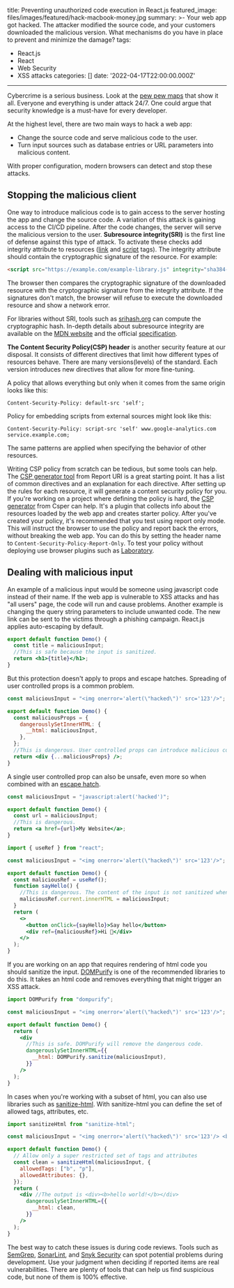 title: Preventing unauthorized code execution in React.js
featured_image: files/images/featured/hack-macbook-money.jpg
summary: >-
  Your web app got hacked. The attacker modified the source code, and your
  customers downloaded the malicious version. What mechanisms do you have in
  place to prevent and minimize the damage?
tags:
  - React.js
  - React
  - Web Security
  - XSS attacks
categories: []
date: '2022-04-17T22:00:00.000Z'
---
Cybercrime is a serious business. Look at the [pew pew maps](https://threatbutt.com/map/) that show it all. Everyone and everything is under attack 24/7. One could argue that security knowledge is a must-have for every developer.

At the highest level, there are two main ways to hack a web app:
- Change the source code and serve malicious code to the user.
- Turn input sources such as database entries or URL parameters into malicious content.

With proper configuration, modern browsers can detect and stop these attacks.

## Stopping the malicious client
One way to introduce malicious code is to gain access to the server hosting the app and change the source code. A variation of this attack is gaining access to the CI/CD pipeline. After the code changes, the server will serve the malicious version to the user.
**Subresource integrity(SRI)** is the first line of defense against this type of attack. To activate these checks add integrity attribute to resources ([link](https://developer.mozilla.org/en-US/docs/Web/HTML/Element/link#attributes) and [script](https://developer.mozilla.org/en-US/docs/Web/HTML/Element/script#attributes) tags).
The integrity attribute should contain the cryptographic signature of the resource.
For example:
```html
<script src="https://example.com/example-library.js" integrity="sha384-qVuAfXRKap7fdgcCY5uykM6+R9GqQ8K/uxy9rx7HNQlGYl1kPzQho1wx4JwY8wC" crossorigin="anonymous"></script>
```

The browser then compares the cryptographic signature of the downloaded resource with the cryptographic signature from the integrity attribute. 
If the signatures don't match, the browser will refuse to execute the downloaded resource and show a network error.

For libraries without SRI, tools such as [srihash.org](https://www.srihash.org/) can compute the cryptographic hash. In-depth details about subresource integrity are available on the [MDN website](https://developer.mozilla.org/en-US/docs/Web/Security/Subresource_Integrity) and the official [specification](https://www.w3.org/TR/SRI/).

**The Content Security Policy(CSP) header** is another security feature at our disposal. 
It consists of different directives that limit how different types of resources behave. There are many versions(levels) of the standard. 
Each version introduces new directives that allow for more fine-tuning.

A policy that allows everything but only when it comes from the same origin looks like this:
```http
Content-Security-Policy: default-src 'self';
```
Policy for embedding scripts from external sources might look like this:
```http
Content-Security-Policy: script-src 'self' www.google-analytics.com service.example.com;
```
The same patterns are applied when specifying the behavior of other resources.

Writing CSP policy from scratch can be tedious, but some tools can help. 
The [CSP generator tool](https://report-uri.com/home/generate) from Report URI is a great starting point. 
It has a list of common directives and an explanation for each directive. After setting up the rules for each resource, it will generate a content security policy for you. If you're working on a project where defining the policy is hard, the [CSP generator](https://csper.io/docs/generating-content-security-policy) from Csper can help. It's a plugin that collects info about the resources loaded by the web app and creates starter policy. 
After you've created your policy, it's recommended that you test using report only mode. This will instruct the browser to use the policy and report back the errors, without breaking the web app. You can do this by setting the header name to `Content-Security-Policy-Report-Only`. 
To test your policy without deploying use browser plugins such as [Laboratory](https://addons.mozilla.org/en-US/firefox/addon/laboratory-by-mozilla/).


## Dealing with malicious input
An example of a malicious input would be someone using javascript code instead of their name. If the web app is vulnerable to XSS attacks and has "all users" page, the code will run and cause problems. 
Another example is changing the query string parameters to include unwanted code. The new link can be sent to the victims through a phishing campaign.
React.js applies auto-escaping by default. 
```jsx
export default function Demo() {
  const title = maliciousInput;
  //This is safe because the input is sanitized.
  return <h1>{title}</h1>;
}
```
But this protection doesn't apply to props and escape hatches.
Spreading of user controlled props is a common problem.
```jsx
const maliciousInput = "<img onerror='alert(\"hacked\")' src='123'/>";

export default function Demo() {
  const maliciousProps = {
    dangerouslySetInnerHTML: {
      __html: maliciousInput,
    },
  };
  //This is dangerous. User controlled props can introduce malicious code.
  return <div {...maliciousProps} />;
}
```
A single user controlled prop can also be unsafe, even more so when combined with an [escape hatch](https://reactjs.org/docs/design-principles.html#escape-hatches).
```jsx
const maliciousInput = "javascript:alert('hacked')";

export default function Demo() {
  const url = maliciousInput;
  //This is dangerous.
  return <a href={url}>My Website</a>;
}
```
```jsx
import { useRef } from "react";

const maliciousInput = "<img onerror='alert(\"hacked\")' src='123'/>";

export default function Demo() {
  const maliciousRef = useRef();
  function sayHello() {
    //This is dangerous. The content of the input is not sanitized when escape hatch is used.
    maliciousRef.current.innerHTML = maliciousInput;
  }
  return (
    <>
      <button onClick={sayHello}>Say hello</button>
      <div ref={maliciousRef}>Hi 👋</div>
    </>
  );
}
```

If you are working on an app that requires rendering of html code you should sanitize the input. [DOMPurify](https://github.com/cure53/DOMPurify) is one of the recommended libraries to do this.
It takes an html code and removes everything that might trigger an XSS attack.
```jsx
import DOMPurify from "dompurify";

const maliciousInput = "<img onerror='alert(\"hacked\")' src='123'/>";

export default function Demo() {
  return (
    <div
      //This is safe. DOMPurify will remove the dangerous code.
      dangerouslySetInnerHTML={{
        __html: DOMPurify.sanitize(maliciousInput),
      }}
    />
  );
}
```

In cases when you're working with a subset of html, you can also use libraries such as [sanitize-html](https://www.npmjs.com/package/sanitize-html). With sanitize-html you can define the set of allowed tags, attributes, etc.
```jsx
import sanitizeHtml from "sanitize-html";

const maliciousInput = "<img onerror='alert(\"hacked\")' src='123'/> <b>hello world!</b>";

export default function Demo() {
  // Allow only a super restricted set of tags and attributes
  const clean = sanitizeHtml(maliciousInput, {
    allowedTags: ["b", "p"],
    allowedAttributes: {},
  });
  return (
    <div //The output is <div><b>hello world!</b></div>
      dangerouslySetInnerHTML={{
        __html: clean,
      }}
    />
  );
}
```
The best way to catch these issues is during code reviews. 
Tools such as [SemGrep](https://semgrep.dev/), [SonarLint](https://www.sonarlint.org/), and [Snyk Security](https://snyk.io/product/snyk-code/) can spot potential problems during development. Use your judgment when deciding if reported items are real vulnerabilities. There are plenty of tools that can help us find suspicious code, but none of them is 100% effective.